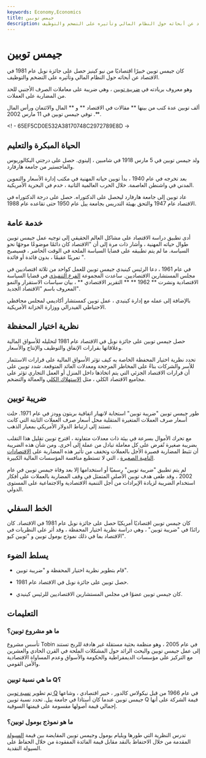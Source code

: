 ```yaml
---
keywords: Economy,Economics
title: جيمس توبين
description: حصل جيمس توبين على جائزة نوبل في الاقتصاد عن أبحاثه حول النظام المالي وتأثيره على التضخم والتوظيف.
---
```


# جيمس توبين
كان جيمس توبين خبيرًا اقتصاديًا من نيو كينيز حصل على جائزة نوبل عام 1981 في الاقتصاد عن أبحاثه حول النظام المالي وتأثيره على التضخم والتوظيف.

وهو معروف بريادته في [ضريبة توبين](/tobin-tax) ، وهي ضريبة على معاملات الصرف الأجنبي للحد من المضاربة على العملات.

ألف توبين عدة كتب من بينها ** مقالات في الاقتصاد ** و ** المال والائتمان ورأس المال **. توفي جيمس توبين في 11 مارس 2002.

<! - 65EF5CD0E532A38170748C2972789E8D ->

## الحياة المبكرة والتعليم

ولد جيمس توبين في 5 مارس 1918 في شامبين ، إلينوي. حصل على درجتي البكالوريوس والماجستير من جامعة هارفارد.

بعد تخرجه في عام 1940 ، بدأ توبين حياته المهنية في مكتب إدارة الأسعار والتموين المدني في واشنطن العاصمة. خلال الحرب العالمية الثانية ، خدم في البحرية الأمريكية.

عاد توبين إلى جامعة هارفارد ليحصل على الدكتوراه. حصل على درجة الدكتوراه في الاقتصاد عام 1947 والتحق بهيئة التدريس بجامعة ييل عام 1950 حتى تقاعده عام 1988.

## خدمة عامة

أدى تطبيق دراسة الاقتصاد على مشاكل العالم الحقيقي إلى توجيه عمل جيمس توبين طوال حياته المهنية ، وأشار ذات مرة إلى أن "الاقتصاد كان دائمًا موضوعًا موجهًا نحو السياسة. ما لم يتم تطبيقه على قضايا السياسة الملحة في الوقت الحاضر ، فسيصبح تمرينًا عقيمًا ، بدون فائدة أو فائدة ".

في عام 1961 ، دعا الرئيس كينيدي جيمس توبين للعمل كواحد من ثلاثة اقتصاديين في مجلس المستشارين الاقتصاديين. ساعدت المجموعة [الفرع التنفيذي](/separation-powers) في قضايا السياسة الاقتصادية ونشرت ** 1962 ** ** التقرير الاقتصادي ** ، بيان سياسات الاستقرار والنمو المعروف باسم "الاقتصاد الجديد".

بالإضافة إلى عمله مع إدارة كينيدي ، عمل توبين كمستشار أكاديمي لمجلس محافظي الاحتياطي الفيدرالي ووزارة الخزانة الأمريكية.

## نظرية اختيار المحفظة

حصل جيمس توبين على جائزة نوبل في الاقتصاد عام 1981 لتحليله للأسواق المالية وعلاقاتها بقرارات الإنفاق والتوظيف والإنتاج والأسعار.

تحدد نظرية اختيار المحفظة الخاصة به كيف تؤثر الأسواق المالية على قرارات الاستثمار للأسر والشركات بناءً على المخاطر المرجحة ومعدلات العائد المتوقعة. شدد توبين على أن قرارات الاقتصاد الجزئي التي يتم اتخاذها داخل المنزل أو العمل التجاري تؤثر على مجاميع الاقتصاد الكلي ، مثل [الاستهلاك الكلي](/consumer-spending) والعمالة والتضخم.

## ضريبة توبين

طور جيمس توبين "ضريبة توبين" استجابة لانهيار اتفاقية بريتون وودز في عام 1971. حلت أسعار صرف العملات المتغيرة المتقلبة محل أسعار صرف العملات الثابتة التي كانت تستند إلى ارتباط الدولار الأمريكي بمعيار الذهب.

مع تحرك الأموال بسرعة في بيئة ذات معدلات متفاوتة ، اقترح توبين تقليل هذا التقلب بضريبة صغيرة تُفرض على كل معاملة تبادل من عملة إلى أخرى. ومن شأن هذه الضريبة أن تثبط المضاربة قصيرة الأجل بالعملات وتخفف من تأثير هذه المضاربة على [الاقتصادات النامية الصغيرة](/emergingmarketeconomy) ، التي لا تستطيع منافسة المؤسسات المالية الكبيرة.

لم يتم تطبيق "ضريبة توبين" رسميًا أو استخدامها إلا بعد وفاة جيمس توبين في عام 2002 ، وقد طغى هدف توبين الأصلي المتمثل في وقف المضاربة بالعملات على أفكار استخدام الضريبة لزيادة الإيرادات من أجل التنمية الاقتصادية والاجتماعية على المستوى الدولي.

## الخط السفلي

كان جيمس توبين اقتصاديًا أمريكيًا حصل على جائزة نوبل عام 1981 في الاقتصاد. كان رائدًا في "ضريبة توبين" ، وهي دراسة نظرية اختيار المحفظة ، وقد أثر على النظريات في الاقتصاد بما في ذلك نموذج بومول توبين و "توبين كيو".

## يسلط الضوء

- قام بتطوير نظرية اختيار المحفظة و "ضريبة توبين".

- حصل توبين على جائزة نوبل في الاقتصاد عام 1981.

- كان جيمس توبين عضوًا في مجلس المستشارين الاقتصاديين للرئيس كينيدي.

## التعليمات

### ما هو مشروع توبين؟

تأسس مشروع Tobin في عام 2005 ، وهو منظمة بحثية مستقلة غير هادفة للربح تستند إلى عمل جيمس توبين والبحث الرائد حول المشكلات الملحة في القرن الحادي والعشرين مع التركيز على مؤسسات الديمقراطية والحكومة والأسواق وعدم المساواة الاقتصادية والأمن القومي.

### ما هي نسبة توبين Q؟

تم تطوير [نسبة توبين Q](/qratio) في عام 1966 من قبل نيكولاس كالدور ، خبير اقتصادي ، وشاعها جيمس توبين عندما كان أستاذا في جامعة ييل. تحدد نسبة توبين Q قيمة الشركة على أنها إجمالي قيمة أصولها مقسومة على قيمتها السوقية.

### ما هو نموذج بومول توبين؟

تدرس النظرية التي طورها ويليام بومول وجيمس توبين المقايضة بين قيمة [السيولة](/liquidity) المقدمة من خلال الاحتفاظ بالنقد مقابل قيمة الفائدة المفقودة من خلال الحفاظ على السيولة النقدية.

